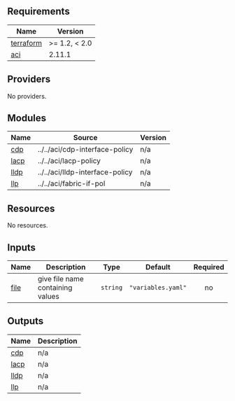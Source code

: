 <!-- BEGIN_TF_DOCS -->
## Requirements

| Name | Version |
|------|---------|
| <a name="requirement_terraform"></a> [terraform](#requirement\_terraform) | >= 1.2, < 2.0 |
| <a name="requirement_aci"></a> [aci](#requirement\_aci) | 2.11.1 |

## Providers

No providers.

## Modules

| Name | Source | Version |
|------|--------|---------|
| <a name="module_cdp"></a> [cdp](#module\_cdp) | ../../aci/cdp-interface-policy | n/a |
| <a name="module_lacp"></a> [lacp](#module\_lacp) | ../../aci/lacp-policy | n/a |
| <a name="module_lldp"></a> [lldp](#module\_lldp) | ../../aci/lldp-interface-policy | n/a |
| <a name="module_llp"></a> [llp](#module\_llp) | ../../aci/fabric-if-pol | n/a |

## Resources

No resources.

## Inputs

| Name | Description | Type | Default | Required |
|------|-------------|------|---------|:--------:|
| <a name="input_file"></a> [file](#input\_file) | give file name containing values | `string` | `"variables.yaml"` | no |

## Outputs

| Name | Description |
|------|-------------|
| <a name="output_cdp"></a> [cdp](#output\_cdp) | n/a |
| <a name="output_lacp"></a> [lacp](#output\_lacp) | n/a |
| <a name="output_lldp"></a> [lldp](#output\_lldp) | n/a |
| <a name="output_llp"></a> [llp](#output\_llp) | n/a |
<!-- END_TF_DOCS -->